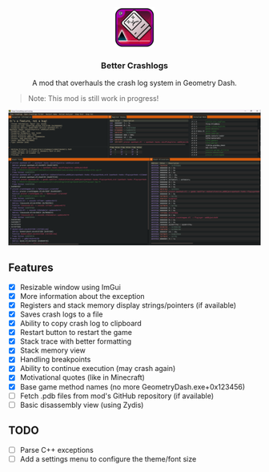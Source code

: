 <div align="center">
   <a href="https://github.com/prevter/gdopenhack">
      <img src="logo.png" alt="Logo" width="80" height="80">
   </a>
   <h3 align="center">Better Crashlogs</h3>
   <p align="center">
        A mod that overhauls the crash log system in Geometry Dash.
   </p>
</div>

> Note: This mod is still work in progress!

![image](resources/screenshot.png)

## Features
- [x] Resizable window using ImGui
- [x] More information about the exception
- [x] Registers and stack memory display strings/pointers (if available)
- [x] Saves crash logs to a file
- [x] Ability to copy crash log to clipboard
- [x] Restart button to restart the game
- [x] Stack trace with better formatting
- [x] Stack memory view
- [x] Handling breakpoints
- [x] Ability to continue execution (may crash again)
- [x] Motivational quotes (like in Minecraft)
- [x] Base game method names (no more GeometryDash.exe+0x123456)
- [ ] Fetch .pdb files from mod's GitHub repository (if available)
- [ ] Basic disassembly view (using Zydis)

## TODO
- [ ] Parse C++ exceptions
- [ ] Add a settings menu to configure the theme/font size